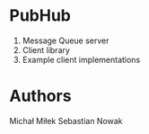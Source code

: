 # PubHub

1. Message Queue server
2. Client library
3. Example client implementations

# Authors
Michał Miłek
Sebastian Nowak
